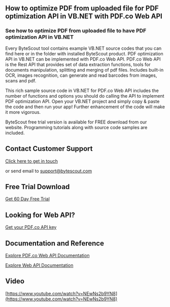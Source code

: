 ## How to optimize PDF from uploaded file for PDF optimization API in VB.NET with PDF.co Web API

### See how to optimize PDF from uploaded file to have PDF optimization API in VB.NET

Every ByteScout tool contains example VB.NET source codes that you can find here or in the folder with installed ByteScout product. PDF optimization API in VB.NET can be implemented with PDF.co Web API. PDF.co Web API is the Rest API that provides set of data extraction functions, tools for documents manipulation, splitting and merging of pdf files. Includes built-in OCR, images recognition, can generate and read barcodes from images, scans and pdf.

This rich sample source code in VB.NET for PDF.co Web API includes the number of functions and options you should do calling the API to implement PDF optimization API. Open your VB.NET project and simply copy & paste the code and then run your app! Further enhancement of the code will make it more vigorous.

ByteScout free trial version is available for FREE download from our website. Programming tutorials along with source code samples are included.

## Contact Customer Support

[Click here to get in touch](https://bytescout.zendesk.com/hc/en-us/requests/new?subject=PDF.co%20Web%20API%20Question)

or send email to [support@bytescout.com](mailto:support@bytescout.com?subject=PDF.co%20Web%20API%20Question) 

## Free Trial Download

[Get 60 Day Free Trial](https://bytescout.com/download/web-installer?utm_source=github-readme)

## Looking for Web API? 

[Get your PDF.co API key](https://pdf.co/documentation/api?utm_source=github-readme)

## Documentation and Reference

[Explore PDF.co Web API Documentation](https://bytescout.com/documentation/index.html?utm_source=github-readme)

[Explore Web API Documentation](https://pdf.co/documentation/api?utm_source=github-readme)

## Video

[https://www.youtube.com/watch?v=NEwNs2b9YN8](https://www.youtube.com/watch?v=NEwNs2b9YN8)